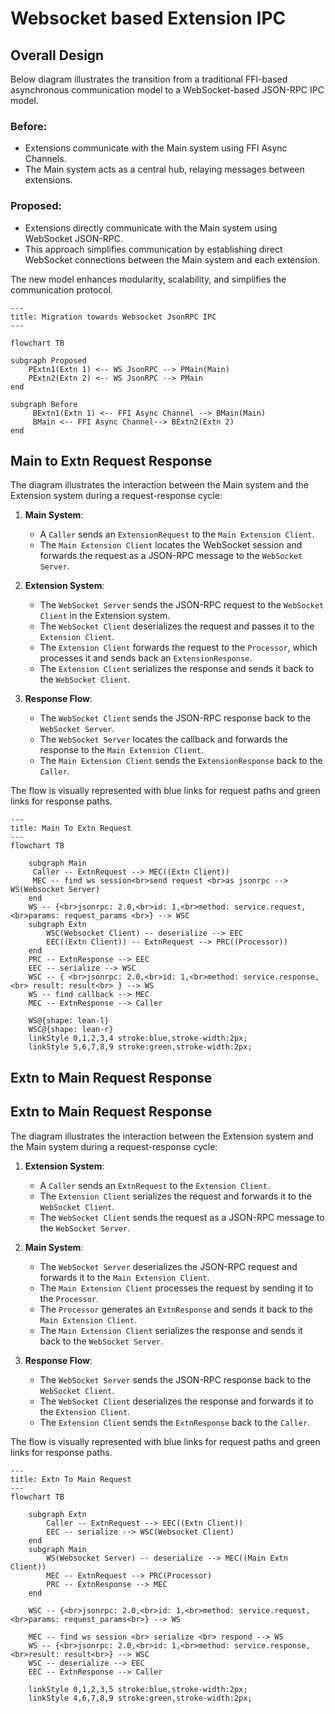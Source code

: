 # Websocket based Extension IPC 


## Overall Design

Below diagram illustrates the transition from a traditional FFI-based asynchronous communication model to a WebSocket-based JSON-RPC IPC model. 

### Before:
- Extensions communicate with the Main system using FFI Async Channels.
- The Main system acts as a central hub, relaying messages between extensions.

### Proposed:
- Extensions directly communicate with the Main system using WebSocket JSON-RPC.
- This approach simplifies communication by establishing direct WebSocket connections between the Main system and each extension.

The new model enhances modularity, scalability, and simplifies the communication protocol.


```mermaid
---
title: Migration towards Websocket JsonRPC IPC
---

flowchart TB

subgraph Proposed
    PExtn1(Extn 1) <-- WS JsonRPC --> PMain(Main)
    PExtn2(Extn 2) <-- WS JsonRPC --> PMain
end

subgraph Before
     BExtn1(Extn 1) <-- FFI Async Channel --> BMain(Main)
     BMain <-- FFI Async Channel--> BExtn2(Extn 2)
end

```



## Main to Extn Request Response
The diagram illustrates the interaction between the Main system and the Extension system during a request-response cycle:

1. **Main System**:
    - A `Caller` sends an `ExtensionRequest` to the `Main Extension Client`.
    - The `Main Extension Client` locates the WebSocket session and forwards the request as a JSON-RPC message to the `WebSocket Server`.

2. **Extension System**:
    - The `WebSocket Server` sends the JSON-RPC request to the `WebSocket Client` in the Extension system.
    - The `WebSocket Client` deserializes the request and passes it to the `Extension Client`.
    - The `Extension Client` forwards the request to the `Processor`, which processes it and sends back an `ExtensionResponse`.
    - The `Extension Client` serializes the response and sends it back to the `WebSocket Client`.

3. **Response Flow**:
    - The `WebSocket Client` sends the JSON-RPC response back to the `WebSocket Server`.
    - The `WebSocket Server` locates the callback and forwards the response to the `Main Extension Client`.
    - The `Main Extension Client` sends the `ExtensionResponse` back to the `Caller`.

The flow is visually represented with blue links for request paths and green links for response paths.

```mermaid
---
title: Main To Extn Request
---
flowchart TB
    
    subgraph Main
     Caller -- ExtnRequest --> MEC((Extn Client))
     MEC -- find ws session<br>send request <br>as jsonrpc --> WS(Websocket Server)
    end
    WS -- {<br>jsonrpc: 2.0,<br>id: 1,<br>method: service.request,<br>params: request_params <br>} --> WSC
    subgraph Extn
        WSC(Websocket Client) -- deserialize --> EEC
        EEC((Extn Client)) -- ExtnRequest --> PRC((Processor))
    end
    PRC -- ExtnResponse --> EEC
    EEC -- serialize --> WSC
    WSC -- { <br>jsonrpc: 2.0,<br>id: 1,<br>method: service.response,<br> result: result<br> } --> WS
    WS -- find callback --> MEC
    MEC -- ExtnResponse --> Caller

    WS@{shape: lean-l}
    WSC@{shape: lean-r}
    linkStyle 0,1,2,3,4 stroke:blue,stroke-width:2px;
    linkStyle 5,6,7,8,9 stroke:green,stroke-width:2px;

```

## Extn to Main Request Response
## Extn to Main Request Response

The diagram illustrates the interaction between the Extension system and the Main system during a request-response cycle:

1. **Extension System**:
    - A `Caller` sends an `ExtnRequest` to the `Extension Client`.
    - The `Extension Client` serializes the request and forwards it to the `WebSocket Client`.
    - The `WebSocket Client` sends the request as a JSON-RPC message to the `WebSocket Server`.

2. **Main System**:
    - The `WebSocket Server` deserializes the JSON-RPC request and forwards it to the `Main Extension Client`.
    - The `Main Extension Client` processes the request by sending it to the `Processor`.
    - The `Processor` generates an `ExtnResponse` and sends it back to the `Main Extension Client`.
    - The `Main Extension Client` serializes the response and sends it back to the `WebSocket Server`.

3. **Response Flow**:
    - The `WebSocket Server` sends the JSON-RPC response back to the `WebSocket Client`.
    - The `WebSocket Client` deserializes the response and forwards it to the `Extension Client`.
    - The `Extension Client` sends the `ExtnResponse` back to the `Caller`.

The flow is visually represented with blue links for request paths and green links for response paths.

```mermaid
---
title: Extn To Main Request
---
flowchart TB
    
    subgraph Extn
        Caller -- ExtnRequest --> EEC((Extn Client))
        EEC -- serialize --> WSC(Websocket Client)
    end
    subgraph Main
        WS(Websocket Server) -- deserialize --> MEC((Main Extn Client))
        MEC -- ExtnRequest --> PRC(Processor)
        PRC -- ExtnResponse --> MEC
    end

    WSC -- {<br>jsonrpc: 2.0,<br>id: 1,<br>method: service.request,<br>params: request_params<br>} --> WS
    
    MEC -- find ws session <br> serialize <br> respond --> WS
    WS -- {<br>jsonrpc: 2.0,<br>id: 1,<br>method: service.response,<br>result: result<br>} --> WSC
    WSC -- deserialize --> EEC
    EEC -- ExtnResponse --> Caller

    linkStyle 0,1,2,3,5 stroke:blue,stroke-width:2px; 
    linkStyle 4,6,7,8,9 stroke:green,stroke-width:2px; 
```
